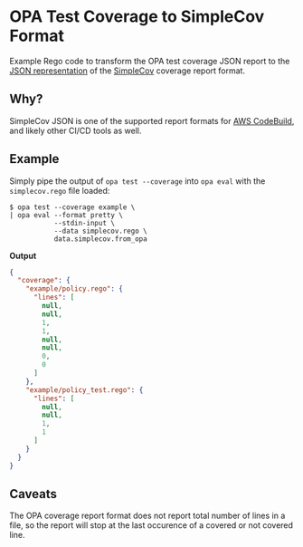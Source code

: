 # OPA Test Coverage to SimpleCov Format

Example Rego code to transform the OPA test coverage JSON report to
the [JSON representation](https://github.com/codeclimate-community/simplecov_json_formatter)
of the [SimpleCov](https://github.com/simplecov-ruby/simplecov) coverage report format.

## Why?

SimpleCov JSON is one of the supported report formats for
[AWS CodeBuild](https://docs.aws.amazon.com/codebuild/latest/userguide/build-spec-ref.html#reports-buildspec-file),
and likely other CI/CD tools as well.

## Example

Simply pipe the output of `opa test --coverage` into `opa eval` with the `simplecov.rego` file loaded:

```shell
$ opa test --coverage example \
| opa eval --format pretty \
           --stdin-input \
           --data simplecov.rego \
           data.simplecov.from_opa
```
**Output**
```json
{
  "coverage": {
    "example/policy.rego": {
      "lines": [
        null,
        null,
        1,
        1,
        null,
        null,
        0,
        0
      ]
    },
    "example/policy_test.rego": {
      "lines": [
        null,
        null,
        1,
        1
      ]
    }
  }
}
```

## Caveats

The OPA coverage report format does not report total number of lines in a file,
so the report will stop at the last occurence of a covered or not covered line.